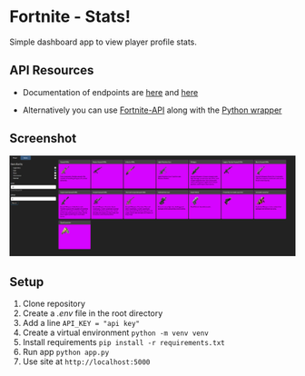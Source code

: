 # Fortnite - Stats!

Simple dashboard app to view player profile stats.

## API Resources

* Documentation of endpoints are [here](https://fortniteapi.io/docs/#/) and [here](https://fortniteapi.io/)

* Alternatively you can use [Fortnite-API](https://pypi.org/project/fortnite-api/) along with the [Python wrapper](https://pypi.org/project/fortnite-api/)

## Screenshot

![items-query](https://github.com/brett-jpy/Fortnite-API/blob/main/items_screenshot.png?raw=true)

## Setup

1. Clone repository
2. Create a _.env_ file in the root directory
3. Add a line `API_KEY = "api key"`
4. Create a virtual environment `python -m venv venv`
5. Install requirements `pip install -r requirements.txt`
6. Run app `python app.py`
7. Use site at `http://localhost:5000`
